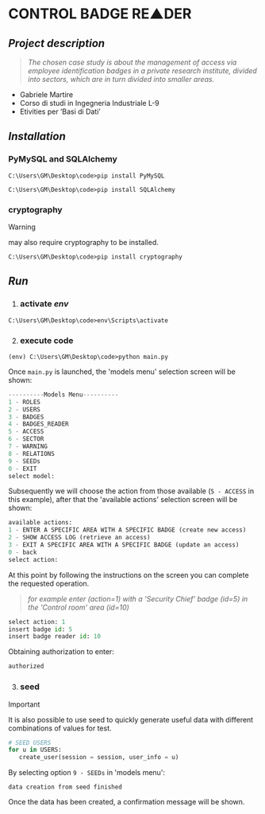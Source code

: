 
# CONTROL BADGE RE▲DER

## ***Project description***
> _The chosen case study is about the management of access via employee identification badges in a private research institute, divided into sectors, which are in turn divided into smaller areas._
+ Gabriele Martire
+ Corso di studi in Ingegneria Industriale L-9
+ Etivities per ‘Basi di Dati’

## ***Installation***
### PyMySQL and SQLAlchemy
```
C:\Users\GM\Desktop\code>pip install PyMySQL
```
```
C:\Users\GM\Desktop\code>pip install SQLAlchemy
```
### cryptography 
> [!WARNING]
> may also require cryptography to be installed.
```
C:\Users\GM\Desktop\code>pip install cryptography
```
## ***Run***
1) ### activate _env_
```
C:\Users\GM\Desktop\code>env\Scripts\activate
```
2) ### execute code
```
(env) C:\Users\GM\Desktop\code>python main.py
```
Once `main.py` is launched, the 'models menu' selection screen will be shown:
```python
----------Models Menu----------
1 - ROLES
2 - USERS
3 - BADGES
4 - BADGES_READER
5 - ACCESS
6 - SECTOR
7 - WARNING
8 - RELATIONS
9 - SEEDs
0 - EXIT
select model:
```
Subsequently we will choose the action from those available (`5 - ACCESS` in this example), after that the 'available actions' selection screen will be shown:
```python
available actions:
1 - ENTER A SPECIFIC AREA WITH A SPECIFIC BADGE (create new access)
2 - SHOW ACCESS LOG (retrieve an access)
3 - EXIT A SPECIFIC AREA WITH A SPECIFIC BADGE (update an access)
0 - back
select action:
```
At this point by following the instructions on the screen you can complete the requested operation.
> _for example enter (action=1) with a 'Security Chief' badge (id=5) in the 'Control room' area (id=10)_
```python
select action: 1
insert badge id: 5
insert badge reader id: 10
```
Obtaining authorization to enter:
```python
authorized
```
3) ### seed
> [!IMPORTANT]
> It is also possible to use seed to quickly generate useful data with different combinations of values for test.
```python
# SEED USERS
for u in USERS:
   create_user(session = session, user_info = u)
```
By selecting option `9 - SEEDs` in 'models menu':
```
data creation from seed finished
```
Once the data has been created, a confirmation message will be shown.
